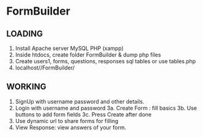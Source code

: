 # FormBuilder  
## LOADING  
1. Install Apache server MySQL PHP (xampp) 
2. Inside htdocs, create folder FormBuilder & dump php files 
3. Create users1, forms, questions, responses sql tables
 or use tables.php  
4. localhost//FormBuilder/

## WORKING
1. SignUp with username password and other details.  
2. Login with username and password 
3a. Create Form : fill basics
3b. Use buttons to add form fields
3c. Press Create after done
4. Use dynamic url to share forms for filling  
5. View Response: view answers of your form.
